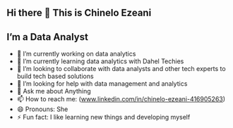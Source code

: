 ## Hi there 👋 This is Chinelo Ezeani
## I’m a Data Analyst 




- 🔭 I’m currently working on data analytics 
- 🌱 I’m currently learning data analytics with Dahel Techies
- 👯 I’m looking to collaborate with data analysts and other tech experts to build tech based solutions 
- 🤔 I’m looking for help with data management and analytics
- 💬 Ask me about Anything
- 📫 How to reach me: (www.linkedin.com/in/chinelo-ezeani-416905263)
- 😄 Pronouns: She
- ⚡ Fun fact: I like learning new things and developing myself

